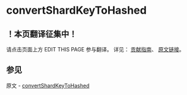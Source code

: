 # convertShardKeyToHashed

## ！本页翻译征集中！

请点击页面上方 EDIT THIS PAGE 参与翻译。
详见：
[贡献指南]( https://github.com/JinMuInfo/MongoDB-Manual-zh/blob/master/CONTRIBUTING.md )、
[原文链接](  https://docs.mongodb.com/manual/reference/method/convertShardKeyToHashed/  )。

## 参见

原文 - [convertShardKeyToHashed]( https://docs.mongodb.com/manual/reference/method/convertShardKeyToHashed/ )

